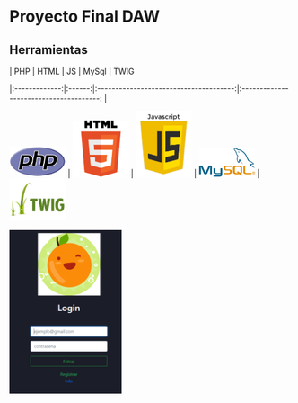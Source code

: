 # Proyecto Final DAW

## Herramientas

|      PHP        |      HTML    |                 JS                  |          MySql                       |          TWIG

|:-------------:|:------:|:--------------------------------------:|:--------------------------------------:     |

<img src="Capturas/PHP.PNG" width="100px"> | <img src="Capturas/HTML.png" width="100px"> | <img src="Capturas/JS.png" width="100px"> | <img src="Capturas/MySql.PNG" width="100px"> | <img src="Capturas/TWIG.jpg" width="100px">

<img src="Capturas/Loguin.PNG" width="200px">
